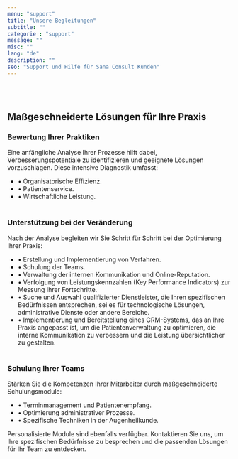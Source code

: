 ```yaml
---
menu: "support"
title: "Unsere Begleitungen"
subtitle: ""
categorie : "support"
message: ""
misc: ""
lang: "de"
description: ""
seo: "Support und Hilfe für Sana Consult Kunden"
---
```

\
&nbsp;
## Maßgeschneiderte Lösungen für Ihre Praxis
### Bewertung Ihrer Praktiken
Eine anfängliche Analyse Ihrer Prozesse hilft dabei, Verbesserungspotentiale zu identifizieren und geeignete Lösungen vorzuschlagen. Diese intensive Diagnostik umfasst:
- • Organisatorische Effizienz.
- •	Patientenservice.
- •	Wirtschaftliche Leistung.
\
&nbsp;
### Unterstützung bei der Veränderung
Nach der Analyse begleiten wir Sie Schritt für Schritt bei der Optimierung Ihrer Praxis:
- • Erstellung und Implementierung von Verfahren.
- • Schulung der Teams.
- • Verwaltung der internen Kommunikation und Online-Reputation.
- • Verfolgung von Leistungskennzahlen (Key Performance Indicators) zur Messung Ihrer Fortschritte.
- • Suche und Auswahl qualifizierter Dienstleister, die Ihren spezifischen Bedürfnissen entsprechen, sei es für technologische Lösungen, administrative Dienste oder andere Bereiche.
- • Implementierung und Bereitstellung eines CRM-Systems, das an Ihre Praxis angepasst ist, um die Patientenverwaltung zu optimieren, die interne Kommunikation zu verbessern und die Leistung übersichtlicher zu gestalten.
\
&nbsp;
### Schulung Ihrer Teams
Stärken Sie die Kompetenzen Ihrer Mitarbeiter durch maßgeschneiderte Schulungsmodule:
- • Terminmanagement und Patientenempfang.
- • Optimierung administrativer Prozesse.
- • Spezifische Techniken in der Augenheilkunde.


Personalisierte Module sind ebenfalls verfügbar. Kontaktieren Sie uns, um Ihre spezifischen Bedürfnisse zu besprechen und die passenden Lösungen für Ihr Team zu entdecken.